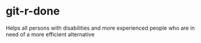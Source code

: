 # git-r-done
Helps all persons with disabilities and more experienced people who are in need of a more efficient alternative 
